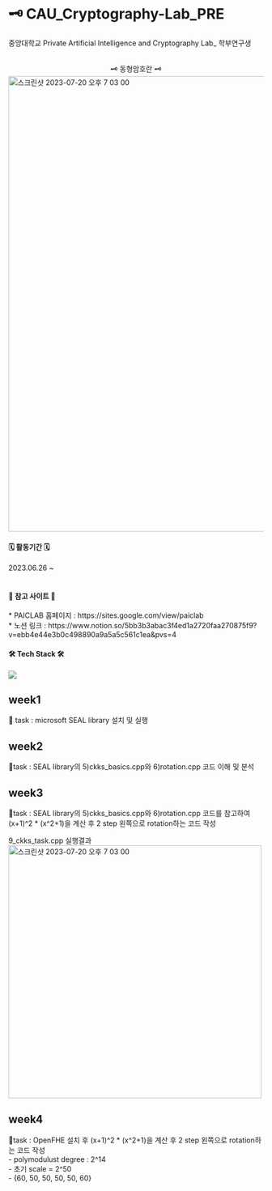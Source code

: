 # 🗝️ CAU_Cryptography-Lab_PRE
중앙대학교 Private Artificial Intelligence and Cryptography Lab_ 학부연구생 <br/><br/>

<div align="center">
  🗝️ 동형암호란 🗝️
</div>
<img width="900" alt="스크린샷 2023-07-20 오후 7 03 00" src="https://github.com/JooHyeonKim/CAU_Cryptography-Lab_PRE/assets/56497471/1d693739-8ebe-4f53-8a15-cb51c4bea71a">


<h4><b>🗓️ 활동기간 🗓️</b></h4>
2023.06.26 ~ 
<br/><br/>

<h4><b> 🔗 참고 사이트 🔗</b></h4>  
* PAICLAB 홈페이지 : https://sites.google.com/view/paiclab <br/>
* 노션 링크 : https://www.notion.so/5bb3b3abac3f4ed1a2720faa270875f9?v=ebb4e44e3b0c498890a9a5a5c561c1ea&pvs=4

<br/>

<h4><b>🛠 Tech Stack 🛠</b></h4>
<img src="https://img.shields.io/badge/c++-00599C?style=flat-square&logo=c%2B%2B&logoColor=white"/></a> 
<br/>

## week1
📃 task : microsoft SEAL library 설치 및 실행

## week2
📃task : SEAL library의 5)ckks_basics.cpp와 6)rotation.cpp 코드 이해 및 분석

## week3
📃task : SEAL library의 5)ckks_basics.cpp와 6)rotation.cpp 코드를 참고하여 (x+1)^2 * (x^2+1)을 계산 후 2 step 왼쪽으로 rotation하는 코드 작성

9_ckks_task.cpp 실행결과
<img width="500" alt="스크린샷 2023-07-20 오후 7 03 00" src="https://github.com/JooHyeonKim/CAU_Cryptography-Lab_PRE/assets/56497471/385f34bd-6af4-457c-a915-1239f7e3745c">

## week4
📃task : OpenFHE 설치 후 (x+1)^2 * (x^2+1)을 계산 후 2 step 왼쪽으로 rotation하는 코드 작성 <br/>
      - polymodulust degree : 2^14<br/>
      - 초기 scale = 2^50<br/>
      - {60, 50, 50, 50, 50, 60}<br/>





